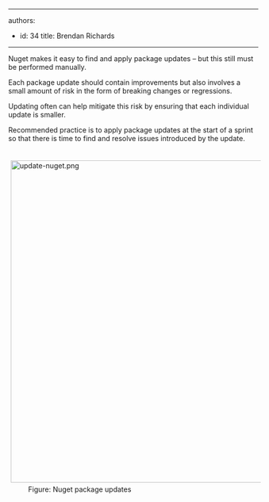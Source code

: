 

---
authors:
  - id: 34
    title: Brendan Richards
---




<span class='intro'> <p class="p1">Nuget makes it easy to find and apply package updates – but this still must be performed manually.</p><p class="p1">Each package update should contain improvements but also involves a small amount of risk in the form of breaking changes or regressions.</p><p class="p1">Updating often can help mitigate this risk by ensuring that each individual update is smaller.</p><p class="p1">Recommended practice is to apply package updates at the start of a sprint so that there is time to find and resolve issues introduced by the update.</p> </span>

<dl class="image"><dt>​<img src="/SoftwareDevelopment/RulesToBetterNuget/PublishingImages/Pages/update-your-packages-regularly/update-nuget.png" alt="update-nuget.png" style="margin&#58;5px;width&#58;650px;" /></dt><dd>Figure&#58; Nuget package updates</dd></dl>​


